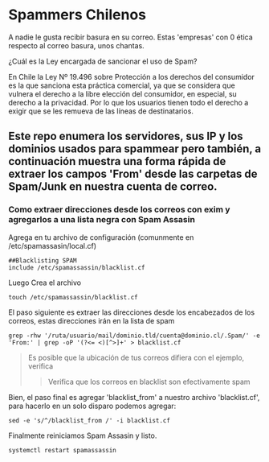 # Spammers Chilenos
A nadie le gusta recibir basura en su correo. Estas 'empresas' con 0 ética respecto al correo basura, unos chantas.

¿Cuál es la Ley encargada de sancionar el uso de Spam?

En Chile la Ley Nº 19.496 sobre Protección a los derechos del consumidor es la que sanciona esta práctica comercial, ya que se considera que vulnera el derecho a la libre elección del consumidor, en especial, su derecho a la privacidad. Por lo que los usuarios tienen todo el derecho a exigir que se les remueva de las líneas de destinatarios.


## Este repo enumera los servidores, sus IP y los dominios usados para spammear pero también, a continuación muestra una forma rápida de extraer los campos 'From' desde las carpetas de Spam/Junk en nuestra cuenta de correo.


### Como extraer direcciones desde los correos con exim y agregarlos a una lista negra con Spam Assasin

Agrega en tu archivo de configuración (comunmente en /etc/spamassasin/local.cf)
```
##Blacklisting SPAM
include /etc/spamassassin/blacklist.cf
```
Luego Crea el archivo
```
touch /etc/spamassassin/blacklist.cf
```

El paso siguiente es extraer las direcciones desde los encabezados de los correos, estas direcciones irán en la lista de spam
```
grep -rhw '/ruta/usuario/mail/dominio.tld/cuenta@dominio.cl/.Spam/' -e 'From:' | grep -oP '(?<= <)[^>]+' > blacklist.cf
```
> Es posible que la ubicación de tus correos difiera con el ejemplo, verifica
>> Verifica que los correos en blacklist son efectivamente spam

Bien, el paso final es agregar 'blacklist_from' a nuestro archivo 'blacklist.cf', para hacerlo en un solo disparo podemos agregar:
```
sed -e 's/^/blacklist_from /' -i blacklist.cf
```

Finalmente reiniciamos Spam Assasin y listo.
```
systemctl restart spamassassin
```


